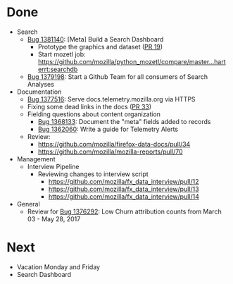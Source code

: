 # Done

* Search
  * [Bug 1381140](http://bugzil.la/1381140): [Meta] Build a Search Dashboard
    * Prototype the graphics and dataset
      ([PR 19](https://github.com/mozilla/search-adhoc-analysis/pull/19))
    * Start mozetl job: https://github.com/mozilla/python_mozetl/compare/master...harterrt:searchdb
  * [Bug 1379198](http://bugzil.la/1379198): Start a Github Team for all consumers of Search Analyses
* Documentation
  * [Bug 1377516](http://bugzil.la/1377516): Serve docs.telemetry.mozilla.org via HTTPS
  * Fixing some dead links in the docs
    ([PR 33](https://github.com/mozilla/firefox-data-docs/pull/33))
  * Fielding questions about content organization
    * [Bug 1368133](http://bugzil.la/1368133): Document the "meta" fields added to records
    * [Bug 1362060](http://bugzil.la/1362060): Write a guide for Telemetry Alerts
  * Review:
    * https://github.com/mozilla/firefox-data-docs/pull/34
    * https://github.com/mozilla/mozilla-reports/pull/70
* Management
  * Interview Pipeline
    * Reviewing changes to interview script
      * https://github.com/mozilla/fx_data_interview/pull/12
      * https://github.com/mozilla/fx_data_interview/pull/13
      * https://github.com/mozilla/fx_data_interview/pull/14
* General
  * Review for [Bug 1376292](http://bugzil.la/1376292): Low Churn attribution counts from March 03 - May 28, 2017

# Next

* Vacation Monday and Friday
* Search Dashboard
